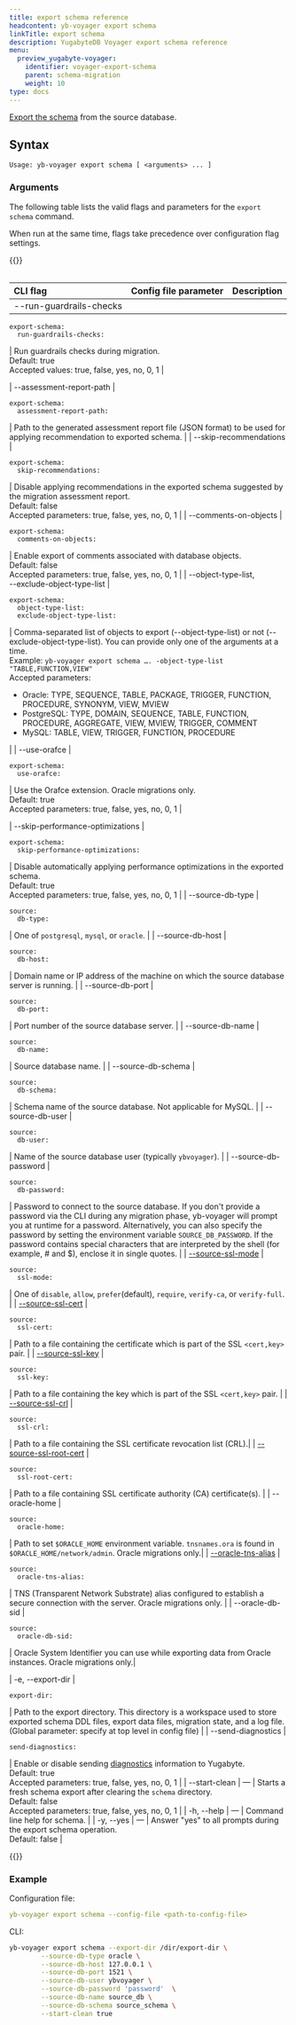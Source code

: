 ```yaml
---
title: export schema reference
headcontent: yb-voyager export schema
linkTitle: export schema
description: YugabyteDB Voyager export schema reference
menu:
  preview_yugabyte-voyager:
    identifier: voyager-export-schema
    parent: schema-migration
    weight: 10
type: docs
---
```


[Export the schema](../../../migrate/migrate-steps/#export-and-analyze-schema) from the source database.

## Syntax

```text
Usage: yb-voyager export schema [ <arguments> ... ]
```

### Arguments

The following table lists the valid flags and parameters for the `export schema` command.

When run at the same time, flags take precedence over configuration flag settings.

{{<table>}}

| <div style="width:150px">CLI flag</div> | Config file parameter | Description |
| :------- | :------------------------ | :------------------------ |
| --run-guardrails-checks |

```yaml{.nocopy}
export-schema:
  run-guardrails-checks:
```

| Run guardrails checks during migration. <br>Default: true<br>Accepted values: true, false, yes, no, 0, 1 |

| --assessment-report-path |

```yaml{.nocopy}
export-schema:
  assessment-report-path:
```

| Path to the generated assessment report file (JSON format) to be used for applying recommendation to exported schema. |
| --skip-recommendations |

```yaml{.nocopy}
export-schema:
  skip-recommendations:
```

| Disable applying recommendations in the exported schema suggested by the migration assessment report. <br> Default: false <br> Accepted parameters: true, false, yes, no, 0, 1 |
| --comments-on-objects |

```yaml{.nocopy}
export-schema:
  comments-on-objects:
```

| Enable export of comments associated with database objects. <br>Default: false<br> Accepted parameters: true, false, yes, no, 0, 1 |
| --object-type-list, <br> --exclude-object-type-list  |

```yaml{.nocopy}
export-schema:
  object-type-list:
  exclude-object-type-list:
```

| Comma-separated list of objects to export (--object-type-list) or not (--exclude-object-type-list). You can provide only one of the arguments at a time. <br> Example: `yb-voyager export schema …. -object-type-list "TABLE,FUNCTION,VIEW"` <br> Accepted parameters: <ul><li>Oracle: TYPE, SEQUENCE, TABLE, PACKAGE, TRIGGER, FUNCTION, PROCEDURE, SYNONYM, VIEW, MVIEW </li><li>PostgreSQL: TYPE, DOMAIN, SEQUENCE, TABLE, FUNCTION, PROCEDURE, AGGREGATE, VIEW, MVIEW, TRIGGER, COMMENT</li><li>MySQL: TABLE, VIEW, TRIGGER, FUNCTION, PROCEDURE</li></ul> |
| --use-orafce |

```yaml{.nocopy}
export-schema:
  use-orafce:
```

| Use the Orafce extension. Oracle migrations only. <br>Default: true<br> Accepted parameters: true, false, yes, no, 0, 1 |

| --skip-performance-optimizations |

```yaml{.nocopy}
export-schema:
  skip-performance-optimizations:
```

| Disable automatically applying performance optimizations in the exported schema. <br>Default: true<br> Accepted parameters: true, false, yes, no, 0, 1 |
| --source-db-type |

```yaml{.nocopy}
source:
  db-type:
```

| One of `postgresql`, `mysql`, or `oracle`. |
| --source-db-host |

```yaml{.nocopy}
source:
  db-host:
```

| Domain name or IP address of the machine on which the source database server is running. |
| --source-db-port |

```yaml{.nocopy}
source:
  db-port:
```

| Port number of the source database server. |
| --source-db-name |

```yaml{.nocopy}
source:
  db-name:
```

| Source database name. |
| --source-db-schema |

```yaml{.nocopy}
source:
  db-schema:
```

| Schema name of the source database. Not applicable for MySQL. |
| --source-db-user |

```yaml{.nocopy}
source:
  db-user:
```

| Name of the source database user (typically `ybvoyager`). |
| --source-db-password |

```yaml{.nocopy}
source:
  db-password:
```

| Password to connect to the source database. If you don't provide a password via the CLI during any migration phase, yb-voyager will prompt you at runtime for a password. Alternatively, you can also specify the password by setting the environment variable `SOURCE_DB_PASSWORD`. If the password contains special characters that are interpreted by the shell (for example, # and $), enclose it in single quotes. |
| [--source-ssl-mode](../../yb-voyager-cli/#ssl-connectivity) |

```yaml{.nocopy}
source:
  ssl-mode:
```

| One of `disable`, `allow`, `prefer`(default), `require`, `verify-ca`, or `verify-full`. |
| [--source-ssl-cert](../../yb-voyager-cli/#ssl-connectivity) |

```yaml{.nocopy}
source:
  ssl-cert:
```

| Path to a file containing the certificate which is part of the SSL `<cert,key>` pair. |
| [--source-ssl-key](../../yb-voyager-cli/#ssl-connectivity) |

```yaml{.nocopy}
source:
  ssl-key:
```

| Path to a file containing the key which is part of the SSL `<cert,key>` pair. |
| [--source-ssl-crl](../../yb-voyager-cli/#ssl-connectivity) |

```yaml{.nocopy}
source:
  ssl-crl:
```

| Path to a file containing the SSL certificate revocation list (CRL).|
| [--source-ssl-root-cert](../../yb-voyager-cli/#ssl-connectivity) |

```yaml{.nocopy}
source:
  ssl-root-cert:
```

| Path to a file containing SSL certificate authority (CA) certificate(s). |
| --oracle-home <path> |

```yaml{.nocopy}
source:
  oracle-home:
```

| Path to set `$ORACLE_HOME` environment variable. `tnsnames.ora` is found in `$ORACLE_HOME/network/admin`. Oracle migrations only.|
| [--oracle-tns-alias](../../yb-voyager-cli/#oracle-options) <alias> |

```yaml{.nocopy}
source:
  oracle-tns-alias:
```

| TNS (Transparent Network Substrate) alias configured to establish a secure connection with the server. Oracle migrations only. |
| --oracle-db-sid <SID> |

```yaml{.nocopy}
source:
  oracle-db-sid:
```

| Oracle System Identifier you can use while exporting data from Oracle instances. Oracle migrations only.|

| -e, --export-dir <path> |

```yaml{.nocopy}
export-dir:
```

| Path to the export directory. This directory is a workspace used to store exported schema DDL files, export data files, migration state, and a log file. (Global parameter: specify at top level in config file)
|
| --send-diagnostics |

```yaml{.nocopy}
send-diagnostics:
```

| Enable or disable sending [diagnostics](../../../reference/diagnostics-report/) information to Yugabyte. <br>Default: true<br> Accepted parameters: true, false, yes, no, 0, 1 |
| --start-clean | — | Starts a fresh schema export after clearing the `schema` directory.<br>Default: false<br> Accepted parameters: true, false, yes, no, 0, 1 |
| -h, --help | — | Command line help for schema. |
| -y, --yes | — | Answer "yes" to all prompts during the export schema operation. <br>Default: false |

{{</table>}}

### Example

Configuration file:

```yaml
yb-voyager export schema --config-file <path-to-config-file>
```

CLI:

```sh
yb-voyager export schema --export-dir /dir/export-dir \
        --source-db-type oracle \
        --source-db-host 127.0.0.1 \
        --source-db-port 1521 \
        --source-db-user ybvoyager \
        --source-db-password 'password'  \
        --source-db-name source_db \
        --source-db-schema source_schema \
        --start-clean true
```
